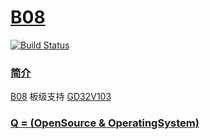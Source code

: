 # [B08](https://github.com/OS-Q/B08)

[![Build Status](https://github.com/OS-Q/B08/workflows/B08/badge.svg)](https://github.com/OS-Q/B08/actions)

### [简介](https://github.com/OS-Q/B08/wiki)

[B08](https://github.com/OS-Q/B08) 板级支持 [GD32V103](https://github.com/SoCXin/GD32V103)


### [Q = (OpenSource & OperatingSystem) ](http://www.OS-Q.com)
